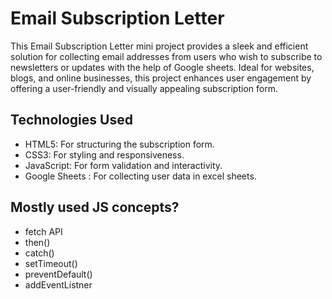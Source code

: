 # Email Subscription Letter
This Email Subscription Letter mini project provides a sleek and efficient solution for collecting email addresses from users who wish to subscribe to newsletters or updates with the help of Google sheets. Ideal for websites, blogs, and online businesses, this project enhances user engagement by offering a user-friendly and visually appealing subscription form.



## Technologies Used
- HTML5: For structuring the subscription form.
- CSS3: For styling and responsiveness.
- JavaScript: For form validation and interactivity.
- Google Sheets : For collecting user data in excel sheets.

## Mostly used JS concepts?
- fetch API
- then()
- catch()
- setTimeout()
- preventDefault()
- addEventListner
